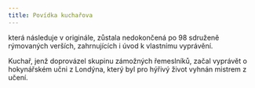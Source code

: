 ```yaml
---
title: Povídka kuchařova
---
```


která následuje v originále, zůstala nedokončená po 98 sdruženě rýmovaných verších, zahrnujících i úvod k vlastnímu vyprávění.

Kuchař, jenž doprovázel skupinu zámožných řemeslníků, začal vyprávět o hokynářském učni z Londýna, který byl pro hýřivý život vyhnán mistrem z učení.
